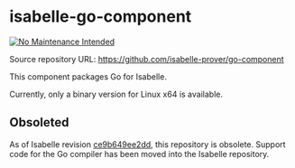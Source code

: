 # isabelle-go-component

[![No Maintenance Intended](http://unmaintained.tech/badge.svg)](http://unmaintained.tech/)

Source repository URL: https://github.com/isabelle-prover/go-component

This component packages Go for Isabelle.

Currently, only a binary version for Linux x64 is available.

## Obsoleted

As of Isabelle revision [ce9b649ee2dd](https://isabelle.in.tum.de/repos/isabelle/rev/ce9b649ee2dd), this repository is obsolete.
Support code for the Go compiler has been moved into the Isabelle repository.
